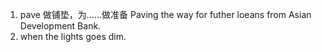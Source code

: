 
1. pave 做铺垫，为……做准备 Paving the way for futher loeans from Asian Development Bank.
2. when the lights goes dim.
